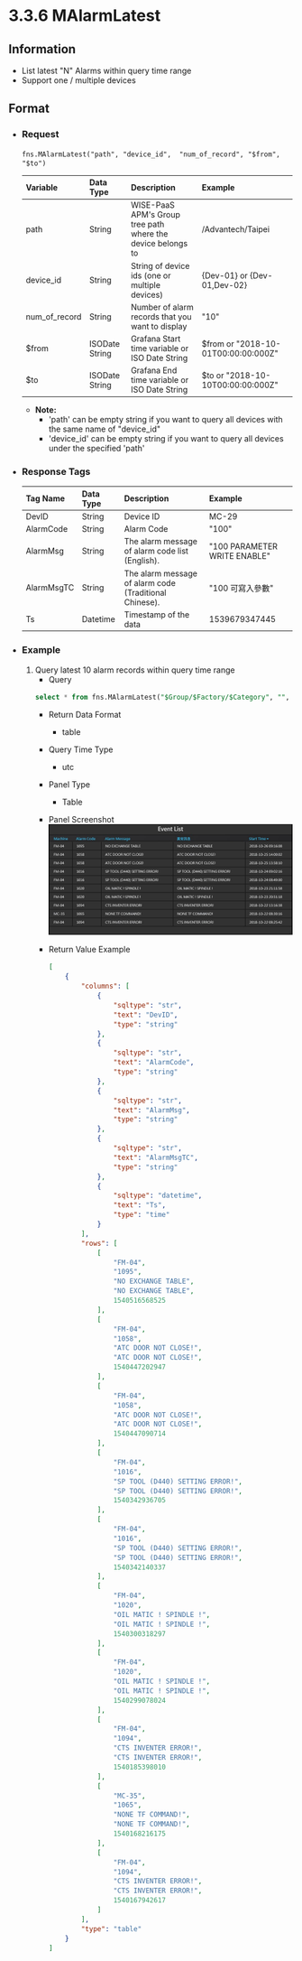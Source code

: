 # 3.3.6 MAlarmLatest

## Information

* List latest "N" Alarms within query time range
* Support one / multiple devices


## Format

* ### Request

  ```
  fns.MAlarmLatest("path", "device_id",  "num_of_record", "$from", "$to")
  ```

  | Variable | Data Type | Description | Example |
  | :--- | :--- | :--- | :---|
  | path | String | WISE-PaaS APM's Group tree path<br>where the device belongs to | /Advantech/Taipei |
  | device_id | String | String of device ids \(one or multiple devices\) | {Dev-01} or {Dev-01,Dev-02} |
  | num_of_record | String | Number of alarm records that you want to display | "10" |
  | $from | ISODate String | Grafana Start time variable or ISO Date String | $from or "2018-10-01T00:00:00:000Z" |
  | $to | ISODate String | Grafana End time variable or ISO Date String | $to or "2018-10-10T00:00:00:000Z" |

  - **Note:**
    - 'path' can be empty string if you want to query all devices with the same name of "device_id"
    - 'device_id' can be empty string if you want to query all devices under the specified 'path'
  

* ### Response Tags

  | Tag Name | Data Type | Description | Example |
  | :--- | :--- | :--- | :--- |
  | DevID | String | Device ID | MC-29 |
  | AlarmCode | String | Alarm Code | "100" |
  | AlarmMsg | String | The alarm message of alarm code list (English). | "100 PARAMETER WRITE ENABLE" |
  | AlarmMsgTC | String | The alarm message of alarm code (Traditional Chinese). | "100 可寫入參數" |
  | Ts | Datetime | Timestamp of the data | 1539679347445 |
  
* ### Example  
    1. Query latest 10 alarm records within query time range
        - Query   
        ``` sql
        select * from fns.MAlarmLatest("$Group/$Factory/$Category", "",  "10", "$from", "$to") 
        ```
        - Return Data Format   
            * table
        - Query Time Type   
            * utc
        - Panel Type   
            * Table
        - Panel Screenshot      
            ![](/images/3.3.6-MAlarmLatest-Table.jpg)

        - Return Value Example    
            ``` json
            [
                {
                    "columns": [
                        {
                            "sqltype": "str", 
                            "text": "DevID", 
                            "type": "string"
                        }, 
                        {
                            "sqltype": "str", 
                            "text": "AlarmCode", 
                            "type": "string"
                        }, 
                        {
                            "sqltype": "str", 
                            "text": "AlarmMsg", 
                            "type": "string"
                        }, 
                        {
                            "sqltype": "str", 
                            "text": "AlarmMsgTC", 
                            "type": "string"
                        }, 
                        {
                            "sqltype": "datetime", 
                            "text": "Ts", 
                            "type": "time"
                        }
                    ], 
                    "rows": [
                        [
                            "FM-04", 
                            "1095", 
                            "NO EXCHANGE TABLE", 
                            "NO EXCHANGE TABLE", 
                            1540516568525
                        ], 
                        [
                            "FM-04", 
                            "1058", 
                            "ATC DOOR NOT CLOSE!", 
                            "ATC DOOR NOT CLOSE!", 
                            1540447202947
                        ], 
                        [
                            "FM-04", 
                            "1058", 
                            "ATC DOOR NOT CLOSE!", 
                            "ATC DOOR NOT CLOSE!", 
                            1540447090714
                        ], 
                        [
                            "FM-04", 
                            "1016", 
                            "SP TOOL (D440) SETTING ERROR!", 
                            "SP TOOL (D440) SETTING ERROR!", 
                            1540342936705
                        ], 
                        [
                            "FM-04", 
                            "1016", 
                            "SP TOOL (D440) SETTING ERROR!", 
                            "SP TOOL (D440) SETTING ERROR!", 
                            1540342140337
                        ], 
                        [
                            "FM-04", 
                            "1020", 
                            "OIL MATIC ! SPINDLE !", 
                            "OIL MATIC ! SPINDLE !", 
                            1540300318297
                        ], 
                        [
                            "FM-04", 
                            "1020", 
                            "OIL MATIC ! SPINDLE !", 
                            "OIL MATIC ! SPINDLE !", 
                            1540299078024
                        ], 
                        [
                            "FM-04", 
                            "1094", 
                            "CTS INVENTER ERROR!", 
                            "CTS INVENTER ERROR!", 
                            1540185398010
                        ], 
                        [
                            "MC-35", 
                            "1065", 
                            "NONE TF COMMAND!", 
                            "NONE TF COMMAND!", 
                            1540168216175
                        ], 
                        [
                            "FM-04", 
                            "1094", 
                            "CTS INVENTER ERROR!", 
                            "CTS INVENTER ERROR!", 
                            1540167942617
                        ]
                    ], 
                    "type": "table"
                }
            ]

            ```
